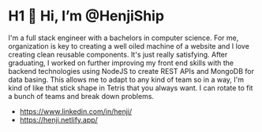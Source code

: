 # H1 👋 Hi, I’m @HenjiShip


 I'm a full stack engineer with a bachelors in computer science. 
 For me, organization is key to creating a well oiled machine of a website and I love creating clean reusable components. 
 It's just really satisfying. After graduating, I worked on further improving my front end skills with the backend technologies using NodeJS to create REST APIs and MongoDB for data basing. 
 This allows me to adapt to any kind of team so in a way, I'm kind of like that stick shape in Tetris that you always want. I can rotate to fit a bunch of teams and break down problems.
 
 - https://www.linkedin.com/in/henji/
 - https://henji.netlify.app/

<!---
HenjiShip/HenjiShip is a ✨ special ✨ repository because its `README.md` (this file) appears on your GitHub profile.
You can click the Preview link to take a look at your changes.
--->
